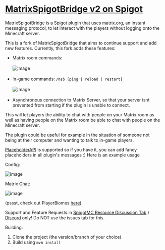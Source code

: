 # [MatrixSpigotBridge v2 on Spigot](https://www.spigotmc.org/resources/matrixspigotbridge-fork.125450/)

MatrixSpigotBridge is a Spigot plugin that uses [matrix.org](https://matrix.org), an instant messaging protocol, to let interact with the players without logging onto the Minecraft server.

This is a fork of MatrixSpigotBridge that aims to continue support and add new features. Currently, this fork adds these features:
- Matrix room commands: <br><br>![image](https://github.com/user-attachments/assets/ecdb0cf0-ab6a-4368-8216-fe377826b66c)<br><br>
- In-game commands: `/msb [ping | reload | restart]` <br><br>![image](https://github.com/user-attachments/assets/cbbe5b2e-d171-4bab-8edc-e7e4dce20179)<br><br>
- Asynchronous connection to Matrix Server, so that your server isnt prevented from starting if the plugin is unable to connect.

This will let players the ability to chat with people on your Matrix room as well as having people on the Matrix room be able to chat with people on the Minecraft server.

The plugin could be useful for example in the situation of someone not being at their computer and wanting to talk to in-game players.

[PlaceholderAPI](https://www.spigotmc.org/resources/placeholderapi.6245 'Plugin PlaceholderAPI by clip') is supported so if you have it, you can add fancy placeholders in all plugin's messages :) Here is an example usage

Config:

![image](https://github.com/user-attachments/assets/1cb7d33f-bcca-4113-bd90-cf4bd78795a4)

Matrix Chat:

![image](https://github.com/user-attachments/assets/e12db434-07e5-44b6-9039-56e3b9ecca5d)

(pssst, check out PlayerBiomes [here](https://github.com/pseudosmp/PlayerBiomes))

Support and Feature Requests in [SpigotMC Resource Discussion Tab](https://www.spigotmc.org/threads/matrixspigotbridge-fork.691428/) / [Discord](https://dsc.gg/pseudoforceyt) only! Do NOT use the issues tab for this.

Building:
1. Clone the project (the version/branch of your choice)
2. Build using `mvn install`
